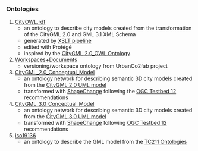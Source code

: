 ### Ontologies

1. [CityOWL.rdf](CityOWL.rdf)
   - an ontology to describe city models created from the transformation of the CityGML 2.0 and GML 3.1 XML Schema
   - generated by [XSLT pipeline](../Transformations/XSD-to-OWL)
   - edited with Protégé 
   - inspired by the [CityGML 2.0_OWL Ontology](http://cui.unige.ch/isi/onto/citygml2.0.owl)
2. [Workspaces+Documents](Workspaces+Documents)
   - versioning/workspace ontology from UrbanCo2fab project
3. [CityGML_2.0_Conceptual_Model](CityGML_2.0_Conceptual_Model)
   - an ontology network for describing semantic 3D city models created from the [CityGML 2.0 UML model](https://github.com/opengeospatial/CityGML-3.0CM/blob/master/Archive/WP%2001%20Resources/CityGML_2.x_new_2016_03_09.eap)
   - transformed with [ShapeChange](https://shapechange.net/) following the [OGC Testbed 12](http://docs.opengeospatial.org/per/16-020.html) recommendations
4. [CityGML_3.0_Conceptual_Model](CityGML_3.0_Conceptual_Model)
   - an ontology network for describing semantic 3D city models created from the [CityGML 3.0 UML model](https://github.com/opengeospatial/CityGML-3.0CM/blob/master/Conceptual%20Model/XMI%20Files/OGC%20CityGML%203.0/CityGML_3.0_All_Modules_No_References/CityGML_3.0.xml)
   - transformed with [ShapeChange](https://shapechange.net/) following [OGC Testbed 12](http://docs.opengeospatial.org/per/16-020.html) recommendations
5. [iso19136](iso19136)
   - an ontology to describe the GML model from the [TC211 Ontologies](https://def.isotc211.org/ontologies/iso19136/)

